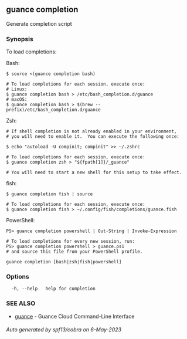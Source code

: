 ## guance completion

Generate completion script

### Synopsis

To load completions:

Bash:

    $ source <(guance completion bash)

    # To load completions for each session, execute once:
    # Linux:
    $ guance completion bash > /etc/bash_completion.d/guance
    # macOS:
    $ guance completion bash > $(brew --prefix)/etc/bash_completion.d/guance

Zsh:

    # If shell completion is not already enabled in your environment,
    # you will need to enable it.  You can execute the following once:

    $ echo "autoload -U compinit; compinit" >> ~/.zshrc

    # To load completions for each session, execute once:
    $ guance completion zsh > "${fpath[1]}/_guance"

    # You will need to start a new shell for this setup to take effect.

fish:

    $ guance completion fish | source

    # To load completions for each session, execute once:
    $ guance completion fish > ~/.config/fish/completions/guance.fish

PowerShell:

    PS> guance completion powershell | Out-String | Invoke-Expression

    # To load completions for every new session, run:
    PS> guance completion powershell > guance.ps1
    # and source this file from your PowerShell profile.


```
guance completion [bash|zsh|fish|powershell]
```

### Options

```
  -h, --help   help for completion
```

### SEE ALSO

* [guance](guance.md)	 - Guance Cloud Command-Line Interface

###### Auto generated by spf13/cobra on 6-May-2023
